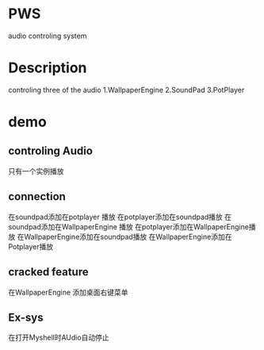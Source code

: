 # PWS
audio controling system 


# Description 
controling three of the audio 
1.WallpaperEngine
2.SoundPad
3.PotPlayer 

# demo

##  controling Audio
只有一个实例播放


## connection
在soundpad添加在potplayer 播放
在potplayer添加在soundpad播放
在soundpad添加在WallpaperEngine 播放
在potplayer添加在WallpaperEngine播放
在WallpaperEngine添加在soundpad播放
在WallpaperEngine添加在Potplayer播放


## cracked feature
在WallpaperEngine 添加桌面右键菜单


## Ex-sys

在打开Myshell时AUdio自动停止


